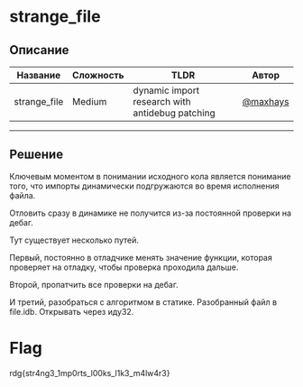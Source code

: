 # strange_file 

## Описание 
| Название | Сложность | TLDR | Автор |
|------|-----|-------|--------|
| strange_file | Medium | dynamic import research with antidebug patching |[@maxhays](https://t.me/maxhays) |

---
## Решение 
Ключевым моментом в понимании исходного кола является понимание того, что импорты динамически подгружаются во время исполнения файла.

Отловить сразу в динамике не получится из-за постоянной проверки на дебаг. 

Тут существует несколько путей. 

Первый, постоянно в отладчике менять значение функции, которая проверяет на отладку, чтобы проверка проходила дальше. 

Второй, пропатчить все проверки на дебаг. 

И третий, разобраться с алгоритмом в статике. Разобранный файл в file.idb. Открывать через иду32.

# Flag
rdg{str4ng3_1mp0rts_l00ks_l1k3_m4lw4r3}